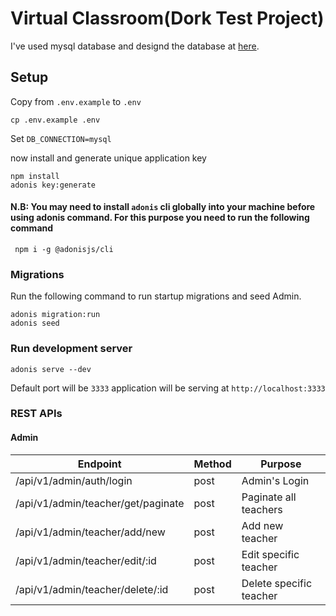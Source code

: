 # Virtual Classroom(Dork Test Project)

I've used mysql database and designd the database at [here](https://dbdiagram.io/d/61a692908c901501c0da2e69).

## Setup

Copy from `.env.example` to `.env`

```
cp .env.example .env
```

Set `DB_CONNECTION=mysql`

now install and generate unique application key

```
npm install
adonis key:generate
```

#### N.B: You may need to install `adonis` cli globally into your machine before using adonis command. For this purpose you need to run the following command

```
 npm i -g @adonisjs/cli
```

### Migrations

Run the following command to run startup migrations and seed Admin.

```
adonis migration:run
adonis seed
```

### Run development server

```
adonis serve --dev
```

Default port will be `3333`
application will be serving at `http://localhost:3333`

### REST APIs

#### Admin

| Endpoint                           | Method | Purpose                 |
| ---------------------------------- | ------ | ----------------------- |
| /api/v1/admin/auth/login           | post   | Admin's Login           |
| /api/v1/admin/teacher/get/paginate | post   | Paginate all teachers   |
| /api/v1/admin/teacher/add/new      | post   | Add new teacher         |
| /api/v1/admin/teacher/edit/:id     | post   | Edit specific teacher   |
| /api/v1/admin/teacher/delete/:id   | post   | Delete specific teacher |


